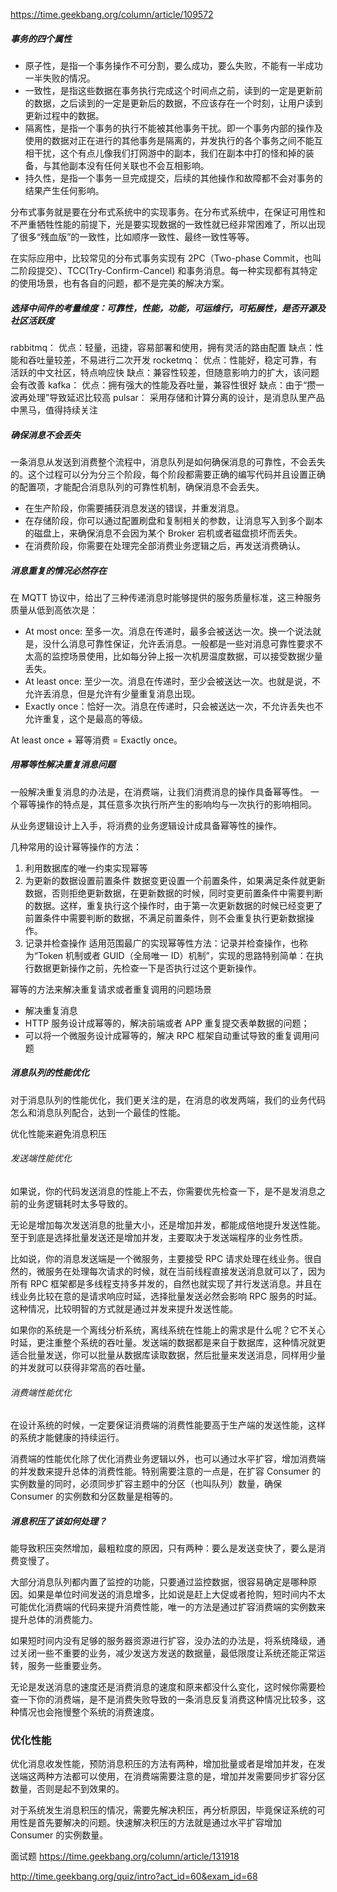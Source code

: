 https://time.geekbang.org/column/article/109572

##### 事务的四个属性

- 原子性，是指一个事务操作不可分割，要么成功，要么失败，不能有一半成功一半失败的情况。
- 一致性，是指这些数据在事务执行完成这个时间点之前，读到的一定是更新前的数据，之后读到的一定是更新后的数据，不应该存在一个时刻，让用户读到更新过程中的数据。
- 隔离性，是指一个事务的执行不能被其他事务干扰。即一个事务内部的操作及使用的数据对正在进行的其他事务是隔离的，并发执行的各个事务之间不能互相干扰，这个有点儿像我们打网游中的副本，我们在副本中打的怪和掉的装备，与其他副本没有任何关联也不会互相影响。
- 持久性，是指一个事务一旦完成提交，后续的其他操作和故障都不会对事务的结果产生任何影响。

分布式事务就是要在分布式系统中的实现事务。在分布式系统中，在保证可用性和不严重牺牲性能的前提下，光是要实现数据的一致性就已经非常困难了，所以出现了很多“残血版”的一致性，比如顺序一致性、最终一致性等等。

在实际应用中，比较常见的分布式事务实现有 2PC（Two-phase Commit，也叫二阶段提交）、TCC(Try-Confirm-Cancel) 和事务消息。每一种实现都有其特定的使用场景，也有各自的问题，都不是完美的解决方案。

##### 选择中间件的考量维度：可靠性，性能，功能，可运维行，可拓展性，是否开源及社区活跃度
rabbitmq：
优点：轻量，迅捷，容易部署和使用，拥有灵活的路由配置
缺点：性能和吞吐量较差，不易进行二次开发
rocketmq：
优点：性能好，稳定可靠，有活跃的中文社区，特点响应快
缺点：兼容性较差，但随意影响力的扩大，该问题会有改善
kafka：
优点：拥有强大的性能及吞吐量，兼容性很好
缺点：由于“攒一波再处理”导致延迟比较高
pulsar：
采用存储和计算分离的设计，是消息队里产品中黑马，值得持续关注

##### 确保消息不会丢失
一条消息从发送到消费整个流程中，消息队列是如何确保消息的可靠性，不会丢失的。这个过程可以分为分三个阶段，每个阶段都需要正确的编写代码并且设置正确的配置项，才能配合消息队列的可靠性机制，确保消息不会丢失。

- 在生产阶段，你需要捕获消息发送的错误，并重发消息。
- 在存储阶段，你可以通过配置刷盘和复制相关的参数，让消息写入到多个副本的磁盘上，来确保消息不会因为某个 Broker 宕机或者磁盘损坏而丢失。
- 在消费阶段，你需要在处理完全部消费业务逻辑之后，再发送消费确认。


##### 消息重复的情况必然存在
在 MQTT 协议中，给出了三种传递消息时能够提供的服务质量标准，这三种服务质量从低到高依次是：

- At most once: 至多一次。消息在传递时，最多会被送达一次。换一个说法就是，没什么消息可靠性保证，允许丢消息。一般都是一些对消息可靠性要求不太高的监控场景使用，比如每分钟上报一次机房温度数据，可以接受数据少量丢失。
- At least once: 至少一次。消息在传递时，至少会被送达一次。也就是说，不允许丢消息，但是允许有少量重复消息出现。
- Exactly once：恰好一次。消息在传递时，只会被送达一次，不允许丢失也不允许重复，这个是最高的等级。

At least once + 幂等消费 = Exactly once。

##### 用幂等性解决重复消息问题
一般解决重复消息的办法是，在消费端，让我们消费消息的操作具备幂等性。
一个幂等操作的特点是，其任意多次执行所产生的影响均与一次执行的影响相同。

从业务逻辑设计上入手，将消费的业务逻辑设计成具备幂等性的操作。

几种常用的设计幂等操作的方法：
1. 利用数据库的唯一约束实现幂等
2. 为更新的数据设置前置条件
数据变更设置一个前置条件，如果满足条件就更新数据，否则拒绝更新数据，在更新数据的时候，同时变更前置条件中需要判断的数据。这样，重复执行这个操作时，由于第一次更新数据的时候已经变更了前置条件中需要判断的数据，不满足前置条件，则不会重复执行更新数据操作。
3. 记录并检查操作
适用范围最广的实现幂等性方法：记录并检查操作，也称为“Token 机制或者 GUID（全局唯一 ID）机制”，实现的思路特别简单：在执行数据更新操作之前，先检查一下是否执行过这个更新操作。

幂等的方法来解决重复请求或者重复调用的问题场景
- 解决重复消息
- HTTP 服务设计成幂等的，解决前端或者 APP 重复提交表单数据的问题；
- 可以将一个微服务设计成幂等的，解决 RPC 框架自动重试导致的重复调用问题


##### 消息队列的性能优化
对于消息队列的性能优化，我们更关注的是，在消息的收发两端，我们的业务代码怎么和消息队列配合，达到一个最佳的性能。

优化性能来避免消息积压
###### 发送端性能优化
如果说，你的代码发送消息的性能上不去，你需要优先检查一下，是不是发消息之前的业务逻辑耗时太多导致的。

无论是增加每次发送消息的批量大小，还是增加并发，都能成倍地提升发送性能。至于到底是选择批量发送还是增加并发，主要取决于发送端程序的业务性质。

比如说，你的消息发送端是一个微服务，主要接受 RPC 请求处理在线业务。很自然的，微服务在处理每次请求的时候，就在当前线程直接发送消息就可以了，因为所有 RPC 框架都是多线程支持多并发的，自然也就实现了并行发送消息。并且在线业务比较在意的是请求响应时延，选择批量发送必然会影响 RPC 服务的时延。这种情况，比较明智的方式就是通过并发来提升发送性能。

如果你的系统是一个离线分析系统，离线系统在性能上的需求是什么呢？它不关心时延，更注重整个系统的吞吐量。发送端的数据都是来自于数据库，这种情况就更适合批量发送，你可以批量从数据库读取数据，然后批量来发送消息，同样用少量的并发就可以获得非常高的吞吐量。

###### 消费端性能优化

在设计系统的时候，一定要保证消费端的消费性能要高于生产端的发送性能，这样的系统才能健康的持续运行。

消费端的性能优化除了优化消费业务逻辑以外，也可以通过水平扩容，增加消费端的并发数来提升总体的消费性能。特别需要注意的一点是，在扩容 Consumer 的实例数量的同时，必须同步扩容主题中的分区（也叫队列）数量，确保 Consumer 的实例数和分区数量是相等的。


##### 消息积压了该如何处理？

能导致积压突然增加，最粗粒度的原因，只有两种：要么是发送变快了，要么是消费变慢了。

大部分消息队列都内置了监控的功能，只要通过监控数据，很容易确定是哪种原因。如果是单位时间发送的消息增多，比如说是赶上大促或者抢购，短时间内不太可能优化消费端的代码来提升消费性能，唯一的方法是通过扩容消费端的实例数来提升总体的消费能力。

如果短时间内没有足够的服务器资源进行扩容，没办法的办法是，将系统降级，通过关闭一些不重要的业务，减少发送方发送的数据量，最低限度让系统还能正常运转，服务一些重要业务。

无论是发送消息的速度还是消费消息的速度和原来都没什么变化，这时候你需要检查一下你的消费端，是不是消费失败导致的一条消息反复消费这种情况比较多，这种情况也会拖慢整个系统的消费速度。


### 优化性能
优化消息收发性能，预防消息积压的方法有两种，增加批量或者是增加并发，在发送端这两种方法都可以使用，在消费端需要注意的是，增加并发需要同步扩容分区数量，否则是起不到效果的。

对于系统发生消息积压的情况，需要先解决积压，再分析原因，毕竟保证系统的可用性是首先要解决的问题。快速解决积压的方法就是通过水平扩容增加 Consumer 的实例数量。


面试题
https://time.geekbang.org/column/article/131918

http://time.geekbang.org/quiz/intro?act_id=60&exam_id=68
